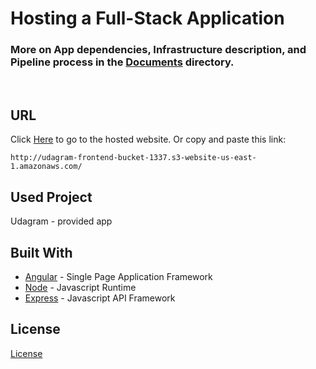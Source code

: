# Hosting a Full-Stack Application

### More on App dependencies, Infrastructure description, and Pipeline process in the [Documents](/Documents/) directory.
<br>

## URL
Click [Here](http://udagram-frontend-bucket-1337.s3-website-us-east-1.amazonaws.com/) to go to the hosted website.
Or copy and paste this link:
```
http://udagram-frontend-bucket-1337.s3-website-us-east-1.amazonaws.com/
```

## Used Project
Udagram - provided app

## Built With

- [Angular](https://angular.io/) - Single Page Application Framework
- [Node](https://nodejs.org) - Javascript Runtime
- [Express](https://expressjs.com/) - Javascript API Framework

## License

[License](LICENSE.txt)
